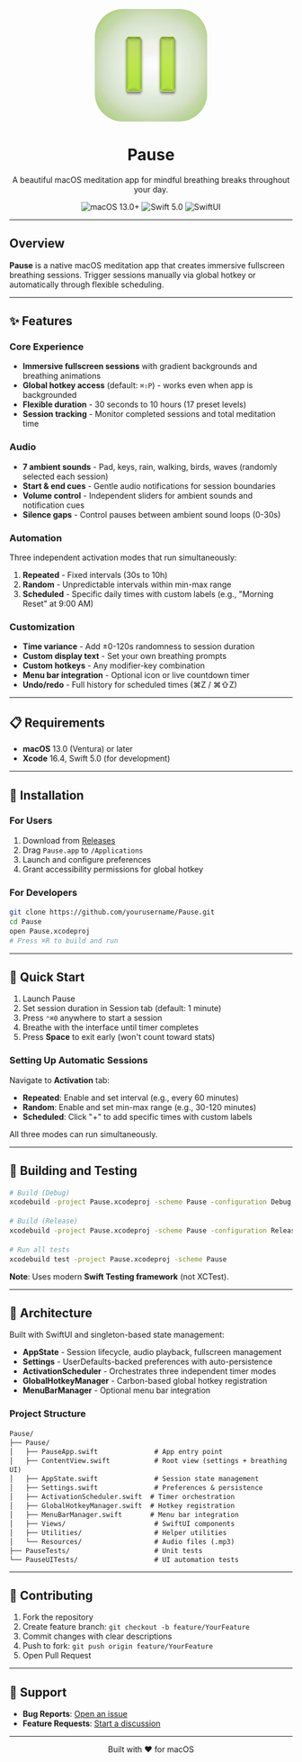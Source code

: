 <p align="center">
  <img src="website/public/pause.png" alt="Pause Logo" width="200" style="border-radius: 50px;">
</p>

<p align="center">
  <h1 align="center">Pause</h1>
  <p align="center">
    A beautiful macOS meditation app for mindful breathing breaks throughout your day.
  </p>
</p>

<p align="center">
  <img src="https://img.shields.io/badge/macOS-13.0+-blue.svg" alt="macOS 13.0+">
  <img src="https://img.shields.io/badge/Swift-5.0-orange.svg" alt="Swift 5.0">
  <img src="https://img.shields.io/badge/SwiftUI-Native-green.svg" alt="SwiftUI">
</p>

---

## Overview

**Pause** is a native macOS meditation app that creates immersive fullscreen breathing sessions. Trigger sessions manually via global hotkey or automatically through flexible scheduling.

---

## ✨ Features

### Core Experience
- **Immersive fullscreen sessions** with gradient backgrounds and breathing animations
- **Global hotkey access** (default: `⌘⇧P`) - works even when app is backgrounded
- **Flexible duration** - 30 seconds to 10 hours (17 preset levels)
- **Session tracking** - Monitor completed sessions and total meditation time

### Audio
- **7 ambient sounds** - Pad, keys, rain, walking, birds, waves (randomly selected each session)
- **Start & end cues** - Gentle audio notifications for session boundaries
- **Volume control** - Independent sliders for ambient sounds and notification cues
- **Silence gaps** - Control pauses between ambient sound loops (0-30s)

### Automation
Three independent activation modes that run simultaneously:

1. **Repeated** - Fixed intervals (30s to 10h)
2. **Random** - Unpredictable intervals within min-max range
3. **Scheduled** - Specific daily times with custom labels (e.g., "Morning Reset" at 9:00 AM)

### Customization
- **Time variance** - Add ±0-120s randomness to session duration
- **Custom display text** - Set your own breathing prompts
- **Custom hotkeys** - Any modifier-key combination
- **Menu bar integration** - Optional icon or live countdown timer
- **Undo/redo** - Full history for scheduled times (⌘Z / ⌘⇧Z)

---

## 📋 Requirements

- **macOS** 13.0 (Ventura) or later
- **Xcode** 16.4, Swift 5.0 (for development)

---

## 🚀 Installation

### For Users
1. Download from [Releases](../../releases)
2. Drag `Pause.app` to `/Applications`
3. Launch and configure preferences
4. Grant accessibility permissions for global hotkey

### For Developers
```bash
git clone https://github.com/yourusername/Pause.git
cd Pause
open Pause.xcodeproj
# Press ⌘R to build and run
```

---

## 📖 Quick Start

1. Launch Pause
2. Set session duration in Session tab (default: 1 minute)
3. Press `⌃⌘0` anywhere to start a session
4. Breathe with the interface until timer completes
5. Press **Space** to exit early (won't count toward stats)

### Setting Up Automatic Sessions

Navigate to **Activation** tab:

- **Repeated**: Enable and set interval (e.g., every 60 minutes)
- **Random**: Enable and set min-max range (e.g., 30-120 minutes)
- **Scheduled**: Click "+" to add specific times with custom labels

All three modes can run simultaneously.

---

## 🔧 Building and Testing

```bash
# Build (Debug)
xcodebuild -project Pause.xcodeproj -scheme Pause -configuration Debug build

# Build (Release)
xcodebuild -project Pause.xcodeproj -scheme Pause -configuration Release build

# Run all tests
xcodebuild test -project Pause.xcodeproj -scheme Pause
```

**Note**: Uses modern **Swift Testing framework** (not XCTest).

---

## 🎨 Architecture

Built with SwiftUI and singleton-based state management:

- **AppState** - Session lifecycle, audio playback, fullscreen management
- **Settings** - UserDefaults-backed preferences with auto-persistence
- **ActivationScheduler** - Orchestrates three independent timer modes
- **GlobalHotkeyManager** - Carbon-based global hotkey registration
- **MenuBarManager** - Optional menu bar integration

### Project Structure
```
Pause/
├── Pause/
│   ├── PauseApp.swift              # App entry point
│   ├── ContentView.swift           # Root view (settings + breathing UI)
│   ├── AppState.swift              # Session state management
│   ├── Settings.swift              # Preferences & persistence
│   ├── ActivationScheduler.swift  # Timer orchestration
│   ├── GlobalHotkeyManager.swift  # Hotkey registration
│   ├── MenuBarManager.swift       # Menu bar integration
│   ├── Views/                      # SwiftUI components
│   ├── Utilities/                  # Helper utilities
│   └── Resources/                  # Audio files (.mp3)
├── PauseTests/                     # Unit tests
└── PauseUITests/                   # UI automation tests
```

---

## 🤝 Contributing

1. Fork the repository
2. Create feature branch: `git checkout -b feature/YourFeature`
3. Commit changes with clear descriptions
4. Push to fork: `git push origin feature/YourFeature`
5. Open Pull Request

---

## 💬 Support

- **Bug Reports**: [Open an issue](../../issues)
- **Feature Requests**: [Start a discussion](../../discussions)

---

<p align="center">
  Built with ❤️ for macOS
</p>
